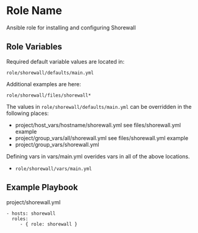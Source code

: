 Role Name
=========

Ansible role for installing and configuring Shorewall

Role Variables
--------------

Required default variable values are located in:

    role/shorewall/defaults/main.yml

Additional examples are here:

    role/shorewall/files/shorewall*
    
The values in `role/shorewall/defaults/main.yml` can be overridden in the following places:

* project/host_vars/hostname/shorewall.yml  see files/shorewall.yml example
* project/group_vars/all/shorewall.yml      see files/shorewall.yml example
* project/group_vars/shorewall.yml

Defining vars in vars/main.yml overides vars in all of the above locations.

* `role/shorewall/vars/main.yml`

Example Playbook
----------------

project/shorewall.yml

    - hosts: shorewall
      roles:
         - { role: shorewall }


